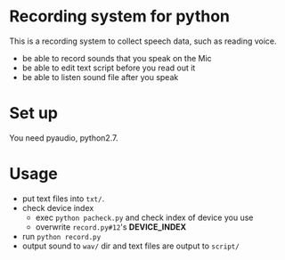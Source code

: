# Recording system for python

This is a recording system to collect speech data, such as reading voice.

 - be able to record sounds that you speak on the Mic
 - be able to edit text script before you read out it
 - be able to listen sound file after you speak


# Set up

You need pyaudio, python2.7.


# Usage

 - put text files into `txt/`.
 - check device index
   - exec `python pacheck.py`  and check index of device you use
   - overwrite `record.py#12`'s **DEVICE_INDEX**
 - run `python record.py`
 - output sound to `wav/` dir and text files are output to `script/`
